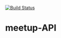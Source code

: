 [![Build Status](https://travis-ci.org/timlubanga/meetup-API.svg?branch=ft-config)](https://travis-ci.org/timlubanga/meetup-API)

# meetup-API
